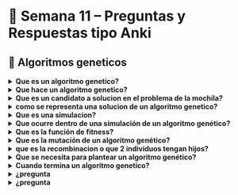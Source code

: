 # 🧩 Semana 11 – Preguntas y Respuestas tipo Anki

## 🔹 Algoritmos geneticos

<details>
<summary><b>Que es un algoritmo genetico?</b></summary>
ES una tecnica que se encuadra dentro de las heuristicas (no garantiza una solucion exacta), es un algoritmo eficiente.
la idea general se basa en la teoria de la evolucion de las especies y se la denomina bio-inspired computing
</details>

<details>
<summary><b>Que hace un algoritmo genetico?</b></summary>
Simula una población de individuos(soluciones para el problema) que va evolucionando hasta encontrar una buena solucion. Itera sobre las posibles soluciones y sobreviven las
</details>

<details>
<summary><b>Que es un candidato a solucion en el problema de la mochila?</b></summary>
Se representa como un subconjunto de los elementos (puede cumplir el peso maximo o no)
</details>

<details>
<summary><b>como se representa una solucion de un algoritmo genetico?</b></summary>
Se representa una solucion por medio de una secuencia de bits, denominados un cromosoma o individuo
</details>

<details>
<summary><b>Que es una simulacion?</b></summary>
Se itera sobre
</details>

<details>
<summary><b>Que ocurre dentro de una simulación de un algoritmo genético?</b></summary>
Algunos individuos mutan espontáneamente
Algunos pares de individuos se combinan, generando individuos hijos
los peores individuos se eliminan y se reemplazan por nuevos
</details>

<details>
<summary><b>Que es la función de fitness?</b></summary>
Evalua cuales son los peores individuos y esta mide la calidad de un individuo
</details>

<details>
<summary><b>Que es la mutación de un algoritmo genético?</b></summary>
Afecta a algunos individuos aleatoria mente y cambia algún bit (puede ser 1 o mas) por ej: 1001 -> 1011
</details>

<details>
<summary><b>que es la recombinacion o que 2 individuos tengan hijos?</b></summary>
La recombinación genera 2 individuos hijos a partir de dos individuos padres
</details>

<details>
<summary><b>Que se necesita para plantear un algoritmo genético?</b></summary>
* Plantear la codificación de una solución con secuencia de bits.
* Definir una función de fitness adecuada para el problema.
* Cantidad de individuos en la poblacion m
* tasa de mutacion tm(probabilidad de seleccionar un individuo para mutarlo)
* La tasa de recombinacion tr (probabilidad de seleccionar un individuo para recombinarlo)
Algunos valores tipicos m = 1000, tm = 0.001 y tr=0.7 (se deben ajustar empiricamente)
</details>

<details>
<summary><b>Cuando termina un algoritmo genetico?</b></summary>
No hay un criterio definido pero algunos podrian ser los siguientes:
* Cuando se llega a un maximo de iteraciones
* CUnado la mejor solucion tiene una calidad mayor a un valor establecido
* cuando pasa por una cierta cantidad de iteraciones sin mejora
</details>

<details>
<summary><b>¿pregunta</b></summary>

</details>

<details>
<summary><b>¿pregunta</b></summary>

</details>
